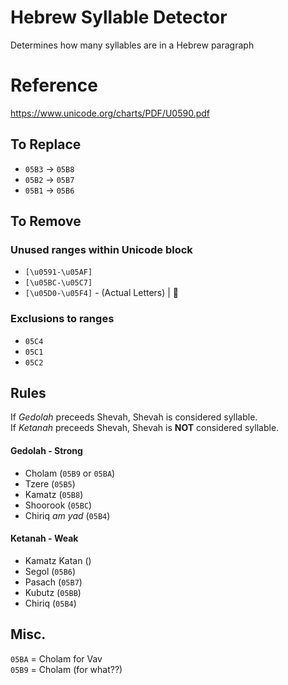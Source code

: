 # Hebrew Syllable Detector

Determines how many syllables are in a Hebrew paragraph

# Reference

<https://www.unicode.org/charts/PDF/U0590.pdf>

## To Replace

-   `05B3` -> `05B8`
-   `05B2` -> `05B7`
-   `05B1` -> `05B6`

## To Remove

### Unused ranges within Unicode block

-   `[\u0591-\u05AF]`
-   `[\u05BC-\u05C7]`
-   `[\u05D0-\u05F4]` - (Actual Letters) | 🤔

### Exclusions to ranges

-   `05C4`
-   `05C1`
-   `05C2`

## Rules

If _Gedolah_ preceeds Shevah, Shevah is considered syllable.  
If _Ketanah_ preceeds Shevah, Shevah is **NOT** considered syllable.

#### Gedolah - Strong

-   Cholam (`05B9` or `05BA`)
-   Tzere (`05B5`)
-   Kamatz (`05B8`)
-   Shoorook (`05BC`)
-   Chiriq _am yad_ (`05B4`)

#### Ketanah - Weak

-   Kamatz Katan ()
-   Segol (`05B6`)
-   Pasach (`05B7`)
-   Kubutz (`05BB`)
-   Chiriq (`05B4`)

## Misc.

`05BA` = Cholam for Vav  
`05B9` = Cholam (for what??)

